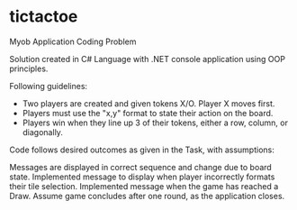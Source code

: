 # tictactoe
Myob Application Coding Problem

Solution created in C# Language with .NET console application using OOP principles.

Following guidelines:
- Two players are created and given tokens X/O. Player X moves first.
- Players must use the "x,y" format to state their action on the board.
- Players win when they line up 3 of their tokens, either a row, column, or diagonally.

Code follows desired outcomes as given in the Task, with assumptions:

Messages are displayed in correct sequence and change due to board state.
Implemented message to display when player incorrectly formats their tile selection.
Implemented message when the game has reached a Draw.
Assume game concludes after one round, as the application closes.